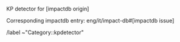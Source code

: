 KP detector for [impactdb origin]

Corresponding impactdb entry: eng/it/impact-db#[impactdb issue]

/label ~"Category::kpdetector"
